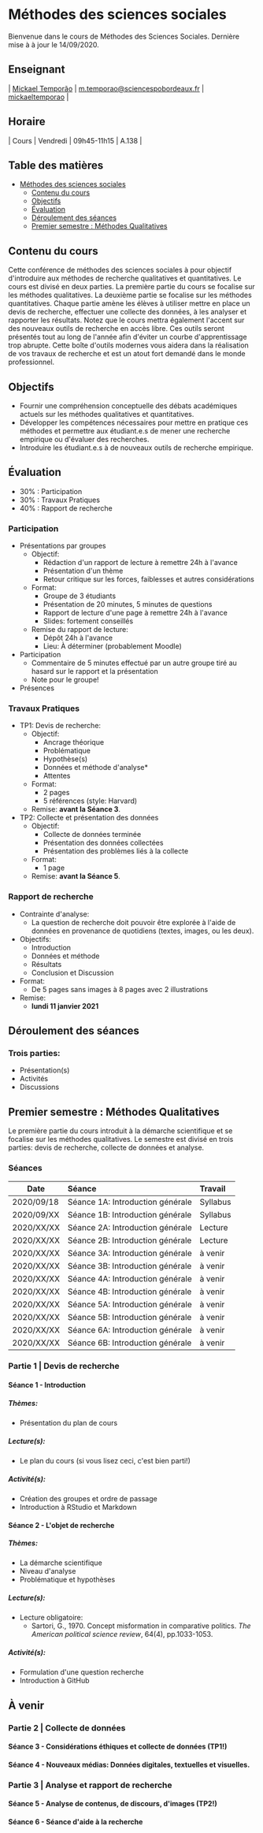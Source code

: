 # Méthodes des sciences sociales
Bienvenue dans le cours de Méthodes des Sciences Sociales.
Dernière mise à à jour le 14/09/2020.

## Enseignant

| [Mickael Temporão](mickaeltemporao.com) | [m.temporao@sciencespobordeaux.fr](mailto:m.temporao@sciencespobordeaux.fr) | [mickaeltemporao](https://twitter.com/mickaeltemporao) |

## Horaire

| Cours | Vendredi | 09h45-11h15 | A.138 |

## Table des matières
- [Méthodes des sciences sociales](#m-thodes-des-sciences-sociales)
  * [Contenu du cours](#contenu-du-cours)
  * [Objectifs](#objectifs)
  * [Évaluation](#-valuation)
  * [Déroulement des séances](#d-roulement-des-s-ances)
  * [Premier semestre : Méthodes Qualitatives](#premier-semestre---m-thodes-qualitatives)

## Contenu du cours
Cette conférence de méthodes des sciences sociales à pour objectif d'introduire aux méthodes de recherche qualitatives et quantitatives. Le cours est divisé en deux parties. La première partie du cours se focalise sur les méthodes qualitatives. La deuxième partie se focalise sur les méthodes quantitatives. Chaque partie amène les élèves à utiliser mettre en place un devis de recherche, effectuer une collecte des données, à les analyser et rapporter les résultats. Notez que le cours mettra également l'accent sur des nouveaux outils de recherche en accès libre. Ces outils seront présentés tout au long de l'année afin d'éviter un courbe d'apprentissage trop abrupte. Cette boîte d'outils modernes vous aidera dans la réalisation de vos travaux de recherche et est un atout fort demandé dans le monde professionnel.

## Objectifs
- Fournir une compréhension conceptuelle des débats académiques actuels sur les méthodes qualitatives et quantitatives.
- Développer les compétences nécessaires pour mettre en pratique ces méthodes et permettre aux étudiant.e.s de mener une recherche empirique ou d'évaluer des recherches.
- Introduire les étudiant.e.s à de nouveaux outils de recherche empirique.

## Évaluation
- 30% : Participation
- 30% : Travaux Pratiques
- 40% : Rapport de recherche

### Participation
- Présentations par groupes
    - Objectif:
        - Rédaction d'un rapport de lecture à remettre 24h à l'avance
        - Présentation d'un thème
        - Retour critique sur les forces, faiblesses et autres considérations
    - Format:
        - Groupe de 3 étudiants
        - Présentation de 20 minutes, 5 minutes de questions
        - Rapport de lecture d'une page à remettre 24h à l'avance
        - Slides: fortement conseillés
    - Remise du rapport de lecture:
        - Dépôt 24h à l'avance
        - Lieu: À déterminer (probablement Moodle)
- Participation
    - Commentaire de 5 minutes effectué par un autre groupe tiré au hasard sur le rapport et la présentation
    - Note pour le groupe!
- Présences

### Travaux Pratiques
- TP1: Devis de recherche:
    - Objectif:
        - Ancrage théorique
        - Problématique
        - Hypothèse(s)
        - Données et méthode d'analyse*
        - Attentes
    - Format:
        - 2 pages
        - 5 références (style: Harvard)
    - Remise: **avant la Séance 3**.
- TP2: Collecte et présentation des données
    - Objectif:
        - Collecte de données terminée
        - Présentation des données collectées
        - Présentation des problèmes liés à la collecte
    - Format:
        - 1 page
    - Remise: **avant la Séance 5**.

### Rapport de recherche
- Contrainte d'analyse:
    - La question de recherche doit pouvoir être explorée à l'aide de données en provenance de quotidiens (textes, images, ou les deux).
- Objectifs:
    - Introduction
    - Données et méthode
    - Résultats
    - Conclusion et Discussion
- Format:
    - De 5 pages sans images à 8 pages avec 2 illustrations
- Remise:
    - **lundi 11 janvier 2021**

## Déroulement des séances

### Trois parties:
- Présentation(s)
- Activités
- Discussions

## Premier semestre : Méthodes Qualitatives
Le première partie du cours introduit à la démarche scientifique et se focalise sur les méthodes qualitatives. Le semestre est divisé en trois parties: devis de recherche, collecte de données et analyse.

### Séances
| Date       | Séance                          | Travail  |
| -----------| :------------------------------ | :------- |
| 2020/09/18 | Séance 1A: Introduction générale| Syllabus |
| 2020/09/XX | Séance 1B: Introduction générale| Syllabus |
| 2020/XX/XX | Séance 2A: Introduction générale| Lecture  |
| 2020/XX/XX | Séance 2B: Introduction générale| Lecture  |
| 2020/XX/XX | Séance 3A: Introduction générale| à venir  |
| 2020/XX/XX | Séance 3B: Introduction générale| à venir  |
| 2020/XX/XX | Séance 4A: Introduction générale| à venir  |
| 2020/XX/XX | Séance 4B: Introduction générale| à venir  |
| 2020/XX/XX | Séance 5A: Introduction générale| à venir  |
| 2020/XX/XX | Séance 5B: Introduction générale| à venir  |
| 2020/XX/XX | Séance 6A: Introduction générale| à venir  |
| 2020/XX/XX | Séance 6B: Introduction générale| à venir  |

### Partie 1 | Devis de recherche
#### Séance 1 - Introduction

##### Thèmes:
- Présentation du plan de cours

##### Lecture(s):
- Le plan du cours (si vous lisez ceci, c'est bien parti!)

##### Activité(s):
- Création des groupes et ordre de passage
- Introduction à RStudio et Markdown

#### Séance 2 - L'objet de recherche
##### Thèmes:
- La démarche scientifique
- Niveau d'analyse
- Problématique et hypothèses

##### Lecture(s):
- Lecture obligatoire:
    - Sartori, G., 1970. Concept misformation in comparative politics. *The American political science review*, 64(4), pp.1033-1053.

##### Activité(s):
- Formulation d'une question recherche
- Introduction à GitHub

## À venir
### Partie 2 | Collecte de données

#### Séance 3 - Considérations éthiques et collecte de données (**TP1!**)

#### Séance 4 - Nouveaux médias: Données digitales, textuelles et visuelles.

### Partie 3 | Analyse et rapport de recherche

#### Séance 5 - Analyse de contenus, de discours, d'images (**TP2!**)
#### Séance 6 - Séance d'aide à la recherche

